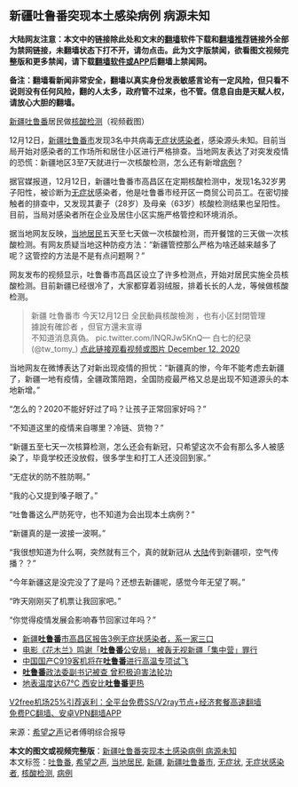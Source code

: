  <h2>新疆吐鲁番突现本土感染病例 病源未知</h2> <p class="notice"><b>大陆网友注意：本文中的链接除此处和文末的<a href="https://github.com/bannedbook/fanqiang" >翻墙</a>软件下载和<a href="https://github.com/killgcd/justmysocks/blob/master/README.md">翻墙推荐</a>链接外全部为禁网链接，未翻墙状态下打不开，请勿点击。此为文字版禁闻，欲看图文视频完整版和更多禁闻，请下载<a href="https://github.com/bannedbook/fanqiang">翻墙软件或APP</a>后翻墙上禁闻网。</p><p>备注：翻墙看新闻非常安全，翻墙以真实身份发表敏感言论有一定风险，但只看不说则没有任何风险，翻的人太多，政府管不过来，也不管。信息自由是天赋人权，请放心大胆的翻墙。</b></p>  <div class="entry"> <p id="conimg"><a href="https://www.bannedbook.org/bnews/tag/%e6%96%b0%e7%96%86/" class="st_tag internal_tag" rel="tag" title="标签 新疆 下的日志">新疆</a><a href="https://www.bannedbook.org/bnews/tag/%e5%90%90%e9%b2%81%e7%95%aa/" class="st_tag internal_tag" rel="tag" title="标签 吐鲁番 下的日志">吐鲁番</a>居民做<a href="https://www.bannedbook.org/bnews/tag/%E6%A0%B8%E9%85%B8%E6%A3%80%E6%B5%8B/" class="st_tag internal_tag" rel="tag" title="标签 核酸检测 下的日志">核酸检测</a>（视频截图）</p> <p>12月12日，<a href="https://www.bannedbook.org/bnews/tag/%E6%96%B0%E7%96%86%E5%90%90%E9%B2%81%E7%95%AA%E5%B8%82/" class="st_tag internal_tag" rel="tag" title="标签 新疆吐鲁番市 下的日志">新疆吐鲁番市</a>发现3名中共病毒<a href="https://www.bannedbook.org/bnews/tag/%E6%97%A0%E7%97%87%E7%8A%B6%E6%84%9F%E6%9F%93%E8%80%85/" class="st_tag internal_tag" rel="tag" title="标签 无症状感染者 下的日志">无症状感染者</a>，感染源头未知。目前当局开始对感染者的工作场所和居住小区进行严格排查。当地网友表达了对突发疫情的恐慌：新疆地区3至7天就进行一次核酸检测，怎么还有新增<a href="https://www.bannedbook.org/bnews/tag/%E7%97%85%E4%BE%8B/" class="st_tag internal_tag" rel="tag" title="标签 病例 下的日志">病例</a>？</p> <p>据官媒报道，12月12日，新疆吐鲁番市高昌区在定期核酸检测中，发现1名32岁男子阳性，被诊断为<a href="https://www.bannedbook.org/bnews/tag/%E6%97%A0%E7%97%87%E7%8A%B6/" class="st_tag internal_tag" rel="tag" title="标签 无症状 下的日志">无症状</a>感染者，他是吐鲁番市经开区一商贸公司员工。在密切接触者的排查中，又发现其妻子（28岁）及母亲（63岁）核酸检测结果也呈阳性。目前，当局对感染者所在企业及居住小区实施严格管控和环境消杀。</p> <p>据当地网友反映，<a href="https://www.bannedbook.org/bnews/tag/%E5%BD%93%E5%9C%B0%E5%B1%85%E6%B0%91/" class="st_tag internal_tag" rel="tag" title="标签 当地居民 下的日志">当地居民</a>五天至七天做一次核酸检测，而开餐馆的三天做一次核酸检测。有网友质疑当地这种防疫方法：“新疆管控那么严格为啥还越来越多了呢？这管控的方法是不是有点问题啊？”</p> <p>网友发布的视频显示，吐鲁番市高昌区设立了许多检测点，开始对居民实施全员核酸检测。目前新疆已经很冷了，大家都穿着羽绒服，排着长长的人龙，等候做核酸检测。</p> <blockquote><p>新疆 吐魯番市 今天12月12日 全民動員核酸檢測 ，也有小区封閉管理<br />據說有確診者 ，但官方還未宣導<br />不知道消息真偽。 pic.twitter.com/lNQRJw5KnQ— 白七的纪录 (@tw_tomy_) <a href="https://twitter.com/tw_tomy_/status/1337647471598583808?ref_src=twsrc%5Etfw">点此链接观看视频或图片 December 12, 2020</a></p> </blockquote> <p>当地网友在微博表达了对新出现疫情的担忧：“新疆真的惨，今年不能考虑去新疆了，新疆一地有疫情，全疆政策陪跑，全国防疫最严格又总是出现不知道源头的本地新增。”</p> <p>“怎么的？2020不能好好过了吗？让孩子正常回家好吗？”</p> <p>“不知道这里的疫情来自哪里？冷链、货物？”</p> <p>“新疆五至七天一次核算检测，怎么还会有新冠，只希望这次不会有那么多人被感染了，毕竟学校还没放假，很多学生和打工人还没回到家。”</p> <p>“无症状的防不胜防啊。”</p> <p>“我的心又提到嗓子眼了​。”</p>  <p>“吐鲁番这么严防死守，也不知道为会出现本土病例？”</p> <p>“新疆真的是一波接一波啊。”</p> <p>“我很想知道为什么啊，突然就有三个，真的就新冠从 <span class='wp_keywordlink_affiliate'><a href="https://www.bannedbook.org/" title="大陆" target="_blank">大陆</a></span>传到新疆呗，空气传播？？”</p> <p>“今年新疆这是没完没了了是吗？还想去新疆呢，感觉今年无望了啊。”</p> <p>“昨天刚刚买了机票让我回家吧。”</p> <p>“你觉得疫情发展会影响春节回家过年吗？”</p>  <ul class='op-related-articles' title='相关阅读'> <li><a href='https://www.bannedbook.org/bnews/baitai/20201212/1446398.html' target='_blank'>新疆<b>吐鲁番</b>市高昌区报告3例无症状感染者，系一家三口</a></li> <li><a href='https://www.bannedbook.org/bnews/headline/20200908/1393012.html' target='_blank'>电影《花木兰》鸣谢「<b>吐鲁番</b>公安局」 被轰无视新疆「集中营」罪行</a></li> <li><a href='https://www.bannedbook.org/bnews/baitai/20200629/1352679.html' target='_blank'>中国国产C919客机将在<b>吐鲁番</b>进行高温专项试飞</a></li> <li><a href='https://www.bannedbook.org/bnews/renquan/flg/20191111/1221128.html' target='_blank'><b>吐鲁番</b>政法委副书记被查 曾积极迫害法轮功</a></li> <li><a href='https://www.bannedbook.org/bnews/cnnews/20170721/795076.html' target='_blank'>地表温度达67°C 西安比<b>吐鲁番</b>更热</a></li> </ul> <p class="texttj"> <a href="https://www.bannedbook.org/forum23/topic22702.html" target="_blank">V2free机场25%引荐返利：全平台免费SS/V2ray节点+经济套餐高速翻墙</a><br/> <a href="https://github.com/bannedbook/fanqiang/wiki/%E7%A6%81%E9%97%BB%E7%BD%91%E5%AE%89%E5%8D%93%E7%BF%BB%E5%A2%99%E6%96%B0%E9%97%BBAPP" target="_blank">免费PC翻墙、安卓VPN翻墙APP</a></p><p> 来源：<span class='wp_keywordlink_affiliate'><a href="https://www.soundofhope.org" title="希望之声" target="_blank">希望之声</a></span>记者傅明综合报导 </p><a name='sharetosocial'></a>       <div><b>本文的图文或视频完整版</b>：<a href='https://www.bannedbook.org/bnews/cbnews/20201213/1446691.html'>新疆吐鲁番突现本土感染病例 病源未知</a></div>  </div><!--END ENTRY--> <div class="postfooter"> <div>本文标签：<a href="https://www.bannedbook.org/bnews/tag/%e5%90%90%e9%b2%81%e7%95%aa/" rel="tag">吐鲁番</a>, <a href="https://www.bannedbook.org/bnews/tag/%e5%b8%8c%e6%9c%9b%e4%b9%8b%e5%a3%b0/" rel="tag">希望之声</a>, <a href="https://www.bannedbook.org/bnews/tag/%E5%BD%93%E5%9C%B0%E5%B1%85%E6%B0%91/" rel="tag">当地居民</a>, <a href="https://www.bannedbook.org/bnews/tag/%e6%96%b0%e7%96%86/" rel="tag">新疆</a>, <a href="https://www.bannedbook.org/bnews/tag/%E6%96%B0%E7%96%86%E5%90%90%E9%B2%81%E7%95%AA%E5%B8%82/" rel="tag">新疆吐鲁番市</a>, <a href="https://www.bannedbook.org/bnews/tag/%E6%97%A0%E7%97%87%E7%8A%B6/" rel="tag">无症状</a>, <a href="https://www.bannedbook.org/bnews/tag/%E6%97%A0%E7%97%87%E7%8A%B6%E6%84%9F%E6%9F%93%E8%80%85/" rel="tag">无症状感染者</a>, <a href="https://www.bannedbook.org/bnews/tag/%E6%A0%B8%E9%85%B8%E6%A3%80%E6%B5%8B/" rel="tag">核酸检测</a>, <a href="https://www.bannedbook.org/bnews/tag/%E7%97%85%E4%BE%8B/" rel="tag">病例</a></div>  </div><!--END POSTFOOTER--> 